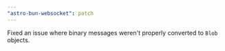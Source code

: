 ```yaml
---
"astro-bun-websocket": patch
---
```


Fixed an issue where binary messages weren't properly converted to `Blob` objects. 
